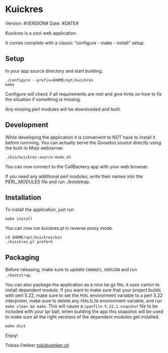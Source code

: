 Kuickres
===========
Version: #VERSION#
Date: #DATE#

Kuickres is a cool web application.

It comes complete with a classic "configure - make - install" setup.

Setup
-----
In your app source directory and start building.

```console
./configure --prefix=$HOME/opt/kuickres
make
```

Configure will check if all requirements are met and give
hints on how to fix the situation if something is missing.

Any missing perl modules will be downloaded and built.

Development
-----------

While developing the application it is convenient to NOT have to install it
before runnning. You can actually serve the Qooxdoo source directly
using the built-in Mojo webserver.

```console
./bin/kuickres-source-mode.sh
```

You can now connect to the CallBackery app with your web browser.

If you need any additional perl modules, write their names into the PERL_MODULES
file and run ./bootstrap.

Installation
------------

To install the application, just run

```console
make install
```

You can now run kuickres.pl in reverse proxy mode.

```console
cd $HOME/opt/kuickres/bin
./kuickres.pl prefork
```

Packaging
---------

Before releasing, make sure to update `CHANGES`, `VERSION` and run
`./bootstrap`.

You can also package the application as a nice tar.gz file, it uses carton to
install dependent module. If you want to make sure that your project builds with perl
5.22, make sure to set the `PERL` environment variable to a perl 5.22
interpreter, make sure to delete any `PERL5LIB` environment variable, and run
`make clean && make`. This will cause a `cpanfile-5.22.1.snapshot` file to be included
with your tar ball, when building the app this snapshot will be used to make sure
all the right versions of the dependent modules get installed.

```console
make dist
```

Enjoy!

Tobias Oetiker <tobi@oetiker.ch>
